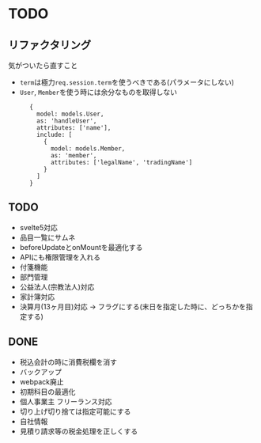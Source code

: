 # TODO

## リファクタリング

気がついたら直すこと

* `term`は極力`req.session.term`を使うべきである(パラメータにしない)
* `User`, `Member`を使う時には余分なものを取得しない
```
      {
        model: models.User,
        as: 'handleUser',
        attributes: ['name'],
        include: [
          {
            model: models.Member,
            as: 'member',
            attributes: ['legalName', 'tradingName']
          }
        ]
      }
```

## TODO

* svelte5対応
* 品目一覧にサムネ
* beforeUpdateとonMountを最適化する
* APIにも権限管理を入れる
* 付箋機能
* 部門管理
* 公益法人(宗教法人)対応
* 家計簿対応
* 決算月(13ヶ月目)対応 → フラグにする(末日を指定した時に、どっちかを指定する)

## DONE

* 税込会計の時に消費税欄を消す
* バックアップ
* webpack廃止
* 初期科目の最適化
* 個人事業主 フリーランス対応
* 切り上げ切り捨ては指定可能にする
* 自社情報
* 見積り請求等の税金処理を正しくする
